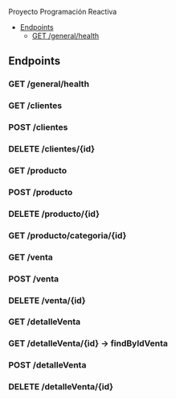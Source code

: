 Proyecto Programación Reactiva
<!-- TOC -->
  * [Endpoints](#endpoints)
    * [GET /general/health](#get-generalhealth)
<!-- TOC -->


## Endpoints
### GET /general/health
### GET /clientes
### POST /clientes
### DELETE /clientes/{id}
### GET /producto
### POST /producto
### DELETE /producto/{id}
### GET /producto/categoria/{id}
### GET /venta
### POST /venta
### DELETE /venta/{id}
### GET /detalleVenta
### GET /detalleVenta/{id}  -> findByIdVenta
### POST /detalleVenta
### DELETE /detalleVenta/{id}













